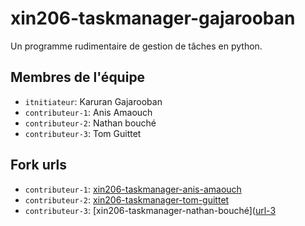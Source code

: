 # xin206-taskmanager-gajarooban

Un programme rudimentaire de gestion de tâches en python.

## Membres de l'équipe
- `itnitiateur`: Karuran Gajarooban 
- `contributeur-1`: Anis Amaouch 
- `contributeur-2`: Nathan bouché 
- `contributeur-3`: Tom Guittet

## Fork urls
- `contributeur-1`: [xin206-taskmanager-anis-amaouch](https://github.com/Scriptcss/xin206-taskmanager-amaouch-anis.git
)
- `contributeur-2`: [xin206-taskmanager-tom-guittet](https://github.com/II-PTM-II/xin206-taskmanager-bouche
)
- `contributeur-3`: [xin206-taskmanager-nathan-bouché]([url-3](https://github.com/dynanoir16/xin206-taskmanager-guittet)
